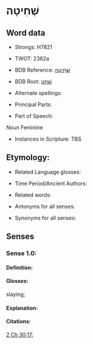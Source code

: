 # שְׁחִיטָה

<!-- Status: S2="NeedsEdits" -->
<!-- Lexica used for edits:   -->

## Word data

* Strongs: H7821

* TWOT: 2362a

* BDB Reference: [שְׁחִיטָה](rc://en/bdb/dict/v.ci.ab)

* BDB Root: [שׁחט](rc://en/bdb/dict/v.ci.aa)

* Alternate spellings:

* Principal Parts:

* Part of Speech:

Noun Feminine

* Instances in Scripture: TBS

## Etymology:

* Related Language glosses:

* Time Period/Ancient Authors:

* Related words:

* Antonyms for all senses:

* Synonyms for all senses:

## Senses

### Sense 1.0:

#### Definition:

#### Glosses:

slaying; 

#### Explanation:

#### Citations:

[2 Ch 30:17](rc://he/uhb/book/2ch/30/17); 

